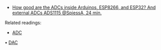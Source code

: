 * [How good are the ADCs inside Arduinos, ESP8266, and ESP32? And external ADCs ADS1115 @SpiessA, 24 min.](https://youtu.be/UAJMLTzrM9Q)

Related readings:
* [ADC](https://e2e.ti.com/blogs_/archives/b/precisionhub/archive/2014/10/07/adc-accuracy-part-1-is-accuracy-different-from-resolution)

• [DAC](https://en.wikipedia.org/wiki/Digital-to-analog_converter)
